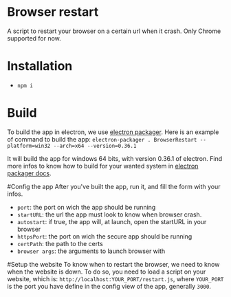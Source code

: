 # Browser restart

A script to restart your browser on a certain url when it crash. Only Chrome supported for now.

# Installation
* `npm i`

# Build
To build the app in electron, we use [electron packager](https://github.com/maxogden/electron-packager). Here is an example of command to build the app: 
`electron-packager . BrowserRestart --platform=win32 --arch=x64 --version=0.36.1`

It will build the app for windows 64 bits, with version 0.36.1 of electron. Find more infos to know how to build for your wanted system in [electron packager docs](https://github.com/maxogden/electron-packager#programmatic-api).

#Config the app
After you've built the app, run it, and fill the form with your infos.
* `port`: the port on wich the app should be running
* `startURL`: the url the app must look to know when browser crash.
* `autostart`: if true, the app will, at launch, open the startURL in your browser
* `httpsPort`: the port on wich the secure app should be running
* `certPath`: the path to the certs
* `browser args`: the arguments to launch browser with

#Setup the website
To know when to restart the browser, we need to know when the website is down. To do so, you need to load a script on your website, which is: `http://localhost:YOUR_PORT/restart.js`, where `YOUR_PORT` is the port you have define in the config view of the app, generally `3000`.